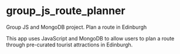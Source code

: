 # group_js_route_planner
Group JS and MongoDB project. Plan a route in Edinburgh

This app uses JavaScript and MongoDB to allow users to plan a route through pre-curated tourist attractions in Edinburgh.
